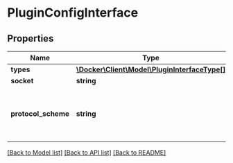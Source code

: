 # PluginConfigInterface

## Properties
Name | Type | Description | Notes
------------ | ------------- | ------------- | -------------
**types** | [**\Docker\Client\Model\PluginInterfaceType[]**](PluginInterfaceType.md) |  | 
**socket** | **string** |  | 
**protocol_scheme** | **string** | Protocol to use for clients connecting to the plugin. | [optional] 

[[Back to Model list]](../../README.md#documentation-for-models) [[Back to API list]](../../README.md#documentation-for-api-endpoints) [[Back to README]](../../README.md)

